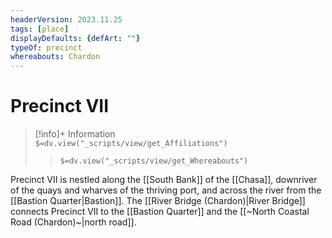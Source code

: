 ```yaml
---
headerVersion: 2023.11.25
tags: [place]
displayDefaults: {defArt: ""}
typeOf: precinct
whereabouts: Chardon
---
```

# Precinct VII
>[!info]+ Information  
> `$=dv.view("_scripts/view/get_Affiliations")`  
>> `$=dv.view("_scripts/view/get_Whereabouts")`

Precinct VII is nestled along the [[South Bank]] of the [[Chasa]], downriver of the quays and wharves of the thriving port, and across the river from the [[Bastion Quarter|Bastion]]. The [[River Bridge (Chardon)|River Bridge]] connects Precinct VII to the [[Bastion Quarter]] and the [[~North Coastal Road (Chardon)~|north road]]. 
